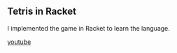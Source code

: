 ## Tetris in Racket

I implemented the game in Racket to learn the language.

[youtube](https://youtu.be/CrZZZjCKHVM)
